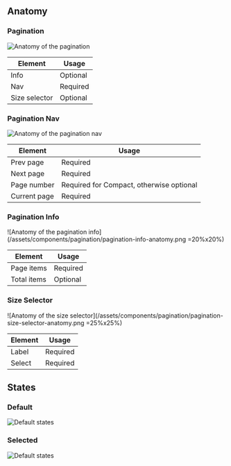 ## Anatomy

<!-- image then table -->
### Pagination

![Anatomy of the pagination](/assets/components/pagination/pagination-anatomy.png)

| Element          | Usage                                           |
|------------------|-------------------------------------------------|
| Info             | Optional                                        |
| Nav              | Required                                        |
| Size selector    | Optional                                        |

### Pagination Nav

![Anatomy of the pagination nav](/assets/components/pagination/pagination-nav-anatomy.png)

| Element          | Usage                                           |
|------------------|-------------------------------------------------|
| Prev page        | Required                                        |
| Next page        | Required                                        |
| Page number      | Required for Compact, otherwise optional        |
| Current page     | Required                                        |

### Pagination Info

![Anatomy of the pagination info](/assets/components/pagination/pagination-info-anatomy.png =20%x20%)

| Element          | Usage                                           |
|------------------|-------------------------------------------------|
| Page items       | Required                                        |
| Total items      | Optional                                        |

### Size Selector

![Anatomy of the size selector](/assets/components/pagination/pagination-size-selector-anatomy.png =25%x25%)

| Element          | Usage                                           |
|------------------|-------------------------------------------------|
| Label            | Required                                        |
| Select           | Required                                        |

## States

### Default

![Default states](/assets/components/pagination/pagination-state-default.png)

### Selected

![Default states](/assets/components/pagination/pagination-state-selected.png)